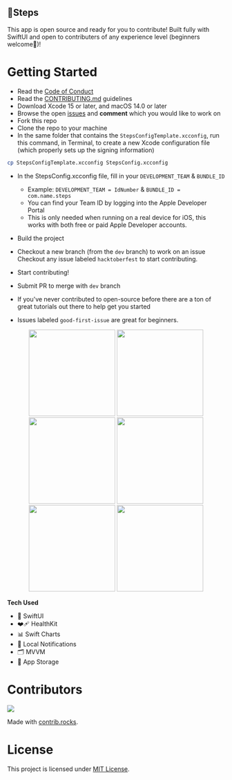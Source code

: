 
## 🏃Steps 

This app is open source and ready for you to contribute! Built fully with SwiftUI and open to contributers of any experience level (beginners welcome🙂)!

# Getting Started
* Read the [Code of Conduct](https://github.com/brittanyarima/Steps/blob/main/CODE_OF_CONDUCT.md)
* Read the [CONTRIBUTING.md](https://github.com/brittanyarima/Steps/blob/main/CONTRIBUTING.md) guidelines
* Download Xcode 15 or later, and macOS 14.0 or later
* Browse the open [issues](https://github.com/brittanyarima/Steps/issues) and **comment** which you would like to work on
* Fork this repo
* Clone the repo to your machine
* In the same folder that contains the `StepsConfigTemplate.xcconfig`, run this command, in Terminal, to create a new Xcode configuration file (which properly sets up the signing information)

```sh
cp StepsConfigTemplate.xcconfig StepsConfig.xcconfig
```

* In the StepsConfig.xcconfig file, fill in your `DEVELOPMENT_TEAM` & `BUNDLE_ID`
   * Example: `DEVELOPMENT_TEAM = IdNumber` & `BUNDLE_ID = com.name.steps`
   * You can find your Team ID by logging into the Apple Developer Portal
   * This is only needed when running on a real device for iOS, this works with both free or paid Apple Developer accounts.


* Build the project

* Checkout a new branch (from the `dev` branch) to work on an issue
Checkout any issue labeled `hacktoberfest` to start contributing.

* Start contributing!
* Submit PR to merge with `dev` branch
* If you've never contributed to open-source before there are a ton of great tutorials out there to help get you started
* Issues labeled `good-first-issue` are great for beginners.


<p align="center">
<img src="https://user-images.githubusercontent.com/76922883/209883943-03fc014d-778a-429d-8817-79d5a665ba0d.jpg" width="200"/>
<img src="https://user-images.githubusercontent.com/76922883/209884023-aca50258-92ee-4dcf-89db-5e69ee6d3076.jpg" width="200"/>
<img src="https://user-images.githubusercontent.com/76922883/209884047-f5b8bf5f-7ee5-43f1-bedc-6c7786197a13.jpg" width="200"/>
<img src="https://user-images.githubusercontent.com/76922883/209884076-f3ebcd7b-5dc2-49c2-9762-83e50c19e102.jpg" width="200"/>
<img src="https://user-images.githubusercontent.com/76922883/209884112-f3ad71cd-2fb7-4473-a1d3-8fbdb3c37a00.jpg" width="200"/>
<img src="https://user-images.githubusercontent.com/76922883/209884150-6c2d5d16-c84d-475a-a797-b0f5b2288a41.mp4" width="200"/>
</p>

**Tech Used**
- 🎨 SwiftUI
- ❤️‍🩹 HealthKit
- 📊 Swift Charts
- 🔔 Local Notifications
- 🗂️ MVVM
- 💾 App Storage

  
# Contributors  
<a href="https://github.com/brittanyarima/Steps/graphs/contributors">
  <img src="https://contrib.rocks/image?repo=brittanyarima/Steps" />
</a>

Made with [contrib.rocks](https://contrib.rocks).


# License 
This project is licensed under [MIT License](https://github.com/brittanyarima/Steps/blob/main/LICENSE).
